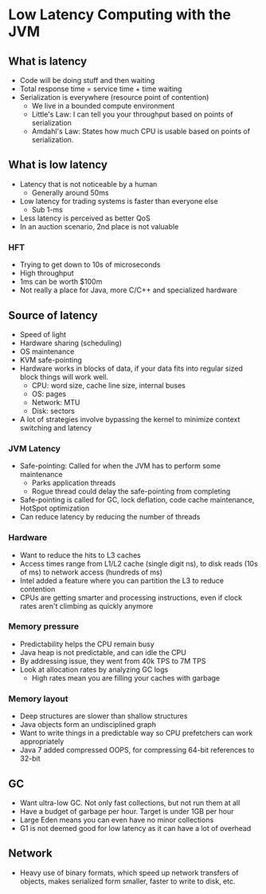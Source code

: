 # Low Latency Computing with the JVM


## What is latency

* Code will be doing stuff and then waiting
* Total response time = service time + time waiting
* Serialization is everywhere (resource point of contention)
  * We live in a bounded compute environment
  * Little's Law: I can tell you your throughput based on points of serialization
  * Amdahl's Law: States how much CPU is usable based on points of serialization.

## What is low latency

* Latency that is not noticeable by a human
  * Generally around 50ms
* Low latency for trading systems is faster than everyone else
  * Sub 1-ms
* Less latency is perceived as better QoS
* In an auction scenario, 2nd place is not valuable

### HFT

* Trying to get down to 10s of microseconds
* High throughput
* 1ms can be worth $100m
* Not really a place for Java, more C/C++ and specialized hardware

## Source of latency

* Speed of light
* Hardware sharing (scheduling)
* OS maintenance
* KVM safe-pointing
* Hardware works in blocks of data, if your data fits into regular sized block things will work well.
  * CPU: word size, cache line size, internal buses
  * OS: pages
  * Network: MTU
  * Disk: sectors
* A lot of strategies involve bypassing the kernel to minimize context switching and latency

### JVM Latency

* Safe-pointing: Called for when the JVM has to perform some maintenance
  * Parks application threads
  * Rogue thread could delay the safe-pointing from completing
* Safe-pointing is called for GC, lock deflation, code cache maintenance, HotSpot optimization
* Can reduce latency by reducing the number of threads

### Hardware

* Want to reduce the hits to L3 caches
* Access times range from L1/L2 cache (single digit ns), to disk reads (10s of ms) to network access (hundreds of ms)
* Intel added a feature where you can partition the L3 to reduce contention
* CPUs are getting smarter and processing instructions, even if clock rates aren't climbing as quickly anymore

### Memory pressure

* Predictability helps the CPU remain busy
* Java heap is not predictable, and can idle the CPU
* By addressing issue, they went from 40k TPS to 7M TPS
* Look at allocation rates by analyzing GC logs
  * High rates mean you are filling your caches with garbage

### Memory layout

* Deep structures are slower than shallow structures
* Java objects form an undisciplined graph
* Want to write things in a predictable way so CPU prefetchers can work appropriately
* Java 7 added compressed OOPS, for compressing 64-bit references to 32-bit

## GC

* Want ultra-low GC. Not only fast collections, but not run them at all
* Have a budget of garbage per hour. Target is under 1GB per hour
* Large Eden means you can even have no minor collections
* G1 is not deemed good for low latency as it can have a lot of overhead

## Network

* Heavy use of binary formats, which speed up network transfers of objects, makes serialized form smaller, faster to write to disk, etc.
